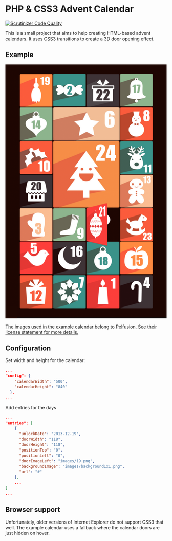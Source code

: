 # PHP & CSS3 Advent Calendar

[![Scrutinizer Code Quality](https://scrutinizer-ci.com/g/M-arcus/css3adventcalendar/badges/quality-score.png?b=master)](https://scrutinizer-ci.com/g/M-arcus/css3adventcalendar/?branch=master) 

This is a small project that aims to help creating HTML-based advent calendars. It uses CSS3 transitions to create a 3D door opening effect.

## Example

![Example](example/screenshot.png)

[The images used in the example calendar belong to Pelfusion. See their license statement for more details.](http://pelfusion.com/35-new-free-long-shadow-christmas-icons/)

## Configuration

Set width and height for the calendar:

```json
...
"config": {
    "calendarWidth": "500",
    "calendarHeight": "840"
  },
...
```

Add entries for the days
```json
...
"entries": [
    {
      "unlockDate": "2013-12-19",
      "doorWidth": "118",
      "doorHeight": "118",
      "positionTop": "0",
      "positionLeft": "0",
      "doorImageLeft": "images/19.png",
      "backgroundImage": "images/background1x1.png",
      "url": "#"
    },
    ...
]
...
```

## Browser support

Unfortunately, older versions of Internet Explorer do not support CSS3 that well. The example calendar uses a fallback where the calendar doors are just hidden on hover.

